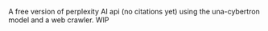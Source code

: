 A free version of perplexity AI api (no citations yet) using the una-cybertron model and a web crawler. WIP
